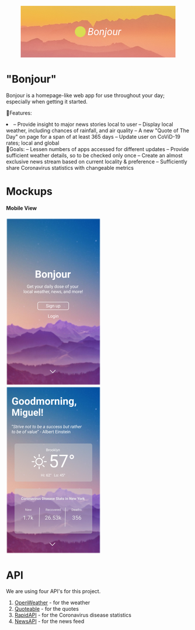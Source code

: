 <figure>
  <img src="./assets/bonjour-cover.png" />
</figure>

# "Bonjour"
Bonjour is a homepage-like web app for use throughout your day; especially when getting it started.

🔸Features:
<li>
  – Provide insight to major news stories local to user
  – Display local weather, including chances of rainfall, and air quality
  – A new "Quote of The Day" on page for a span of at least 365 days
  – Update user on CoViD-19 rates; local and global
</li>
🔸Goals:
  – Lessen numbers of apps accessed for different updates
  – Provide sufficient weather details, so to be checked only once
  – Create an almost exclusive news stream based on current locality & preference
  – Sufficiently share Coronavirus statistics with changeable metrics

# Mockups
<h4>Mobile View</h4>
<p float="left">
  <img src="./assets/mockups/mobile/signed-out.png" />
  <img src="./assets/mockups/mobile/signed-in.png" />
</p>

# API
We are using four API's for this project.
1. [OpenWeather](https://openweather.org/) - for the weather
2. [Quoteable](https://github.com/lukePeavey/quotable) - for the quotes
3. [RapidAPI](https://rapidapi.com/Gramzivi/api/covid-19-data/) - for the Coronavirus disease statistics
4. [NewsAPI](https://newsapi.org/) - for the news feed
